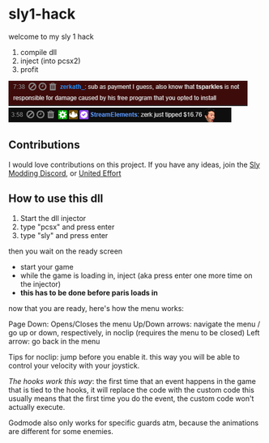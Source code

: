 # sly1-hack

welcome to my sly 1 hack

1. compile dll
2. inject (into pcsx2)
3. profit

!["Image didn't work dude"](legal.PNG)
!["fuck you"](zerk.PNG)

## Contributions
I would love contributions on this project. If you have any ideas, join the [Sly Modding Discord](https://discord.gg/J7d7UAy), or [United Effort](https://discord.gg/HtREYrf)

## How to use this dll

1. Start the dll injector
2. type "pcsx" and press enter
3. type "sly" and press enter

then you wait on the ready screen

* start your game
* while the game is loading in, inject (aka press enter one more time on the injector)
* **this has to be done before paris loads in**

now that you are ready, here's how the menu works:

Page Down: Opens/Closes the menu
Up/Down arrows: navigate the menu / go up or down, respectively, in noclip (requires the menu to be closed)
Left arrow: go back in the menu

Tips for noclip: jump before you enable it. this way you will be able to control your velocity with your joystick.

_The hooks work this way_:
 the first time that an event happens in the game that is tied to the hooks, it will replace the code with the custom code
this usually means that the first time you do the event, the custom code won't actually execute.

Godmode also only works for specific guards atm, because the animations are different for some enemies.
